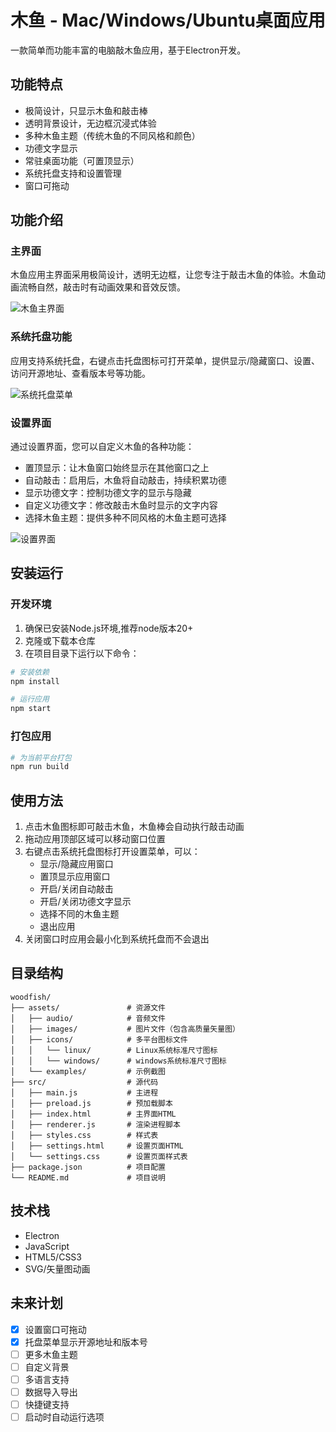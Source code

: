 # 木鱼 - Mac/Windows/Ubuntu桌面应用

一款简单而功能丰富的电脑敲木鱼应用，基于Electron开发。

## 功能特点

- 极简设计，只显示木鱼和敲击棒
- 透明背景设计，无边框沉浸式体验
- 多种木鱼主题（传统木鱼的不同风格和颜色）
- 功德文字显示
- 常驻桌面功能（可置顶显示）
- 系统托盘支持和设置管理
- 窗口可拖动

## 功能介绍

### 主界面

木鱼应用主界面采用极简设计，透明无边框，让您专注于敲击木鱼的体验。木鱼动画流畅自然，敲击时有动画效果和音效反馈。

![木鱼主界面](assets/examples/woodfish.gif)

### 系统托盘功能

应用支持系统托盘，右键点击托盘图标可打开菜单，提供显示/隐藏窗口、设置、访问开源地址、查看版本号等功能。

![系统托盘菜单](assets/examples/menu.png)

### 设置界面

通过设置界面，您可以自定义木鱼的各种功能：
- 置顶显示：让木鱼窗口始终显示在其他窗口之上
- 自动敲击：启用后，木鱼将自动敲击，持续积累功德
- 显示功德文字：控制功德文字的显示与隐藏
- 自定义功德文字：修改敲击木鱼时显示的文字内容
- 选择木鱼主题：提供多种不同风格的木鱼主题可选择

![设置界面](assets/examples/setting.png)

## 安装运行

### 开发环境

1. 确保已安装Node.js环境,推荐node版本20+
2. 克隆或下载本仓库
3. 在项目目录下运行以下命令：

```bash
# 安装依赖
npm install

# 运行应用
npm start
```

### 打包应用

```bash
# 为当前平台打包
npm run build

```

## 使用方法

1. 点击木鱼图标即可敲击木鱼，木鱼棒会自动执行敲击动画
2. 拖动应用顶部区域可以移动窗口位置
3. 右键点击系统托盘图标打开设置菜单，可以：
   - 显示/隐藏应用窗口
   - 置顶显示应用窗口
   - 开启/关闭自动敲击
   - 开启/关闭功德文字显示
   - 选择不同的木鱼主题
   - 退出应用
4. 关闭窗口时应用会最小化到系统托盘而不会退出

## 目录结构

```
woodfish/
├── assets/               # 资源文件
│   ├── audio/            # 音频文件
│   ├── images/           # 图片文件（包含高质量矢量图）
│   ├── icons/            # 多平台图标文件
│   │   └── linux/        # Linux系统标准尺寸图标
│   │   └── windows/      # windows系统标准尺寸图标
│   └── examples/         # 示例截图
├── src/                  # 源代码
│   ├── main.js           # 主进程
│   ├── preload.js        # 预加载脚本
│   ├── index.html        # 主界面HTML
│   ├── renderer.js       # 渲染进程脚本
│   ├── styles.css        # 样式表
│   ├── settings.html     # 设置页面HTML
│   └── settings.css      # 设置页面样式表
├── package.json          # 项目配置
└── README.md             # 项目说明
```

## 技术栈

- Electron
- JavaScript
- HTML5/CSS3
- SVG/矢量图动画

## 未来计划

- [x] 设置窗口可拖动
- [x] 托盘菜单显示开源地址和版本号
- [ ] 更多木鱼主题
- [ ] 自定义背景
- [ ] 多语言支持
- [ ] 数据导入导出
- [ ] 快捷键支持
- [ ] 启动时自动运行选项
